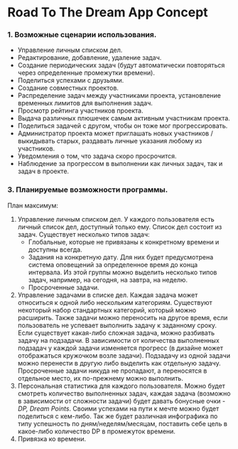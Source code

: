 # Road To The Dream App Concept
### 1. Возможные сценарии использования.
* Управление личным списком дел.
* Редактирование, добавление, удаление задач.
* Создание периодических задач (будут автоматически повторяться через определенные промежутки времени).
* Поделиться успехами с друзьями.
* Создание совместных проектов.
* Распределение задач между участниками проекта, установление временных лимитов для выполнения задач.
* Просмотр рейтинга участников проекта.
* Выдача различных плюшечек самым активным участникам проекта.
* Поделиться задачей с другом, чтобы он тоже мог прогрессировать.
* Администратор проекта может приглашать новых участников / выкидывать старых, раздавать личные указания любому из участников.
* Уведомления о том, что задача скоро просрочится.
* Наблюдение за прогрессом в выполнении как личных задач, так и задач в проекте.

### 3. Планируемые возможности программы.
План максимум:
1. Управление личным списком дел. У каждого пользователя есть личный список дел, доступный только ему. Список дел состоит из задач. Существует несколько типов задач:
    * Глобальные, которые не привязаны к конкретному времени и доступны всегда.
    * Задания на конкретную дату. Для них будет предусмотрена система 		  оповещений за определенное время до конца интервала. Из этой группы можно выделить несколько типов задач, например, на сегодня, на завтра, на неделю.
    * Просроченные задачи.
2. Управление задачами в списке дел. Каждая задача может относиться к одной  либо нескольким категориям. Существуют некоторый набор стандартных категорий, который можно расширить. Также задачи можно переносить на другое время, если пользователь не успевает выполнить задачу к заданному сроку. Если существует какая-либо сложная задача, можно разбивать задачу на подзадачи. В зависимости от количества выполненных подзадач у каждой задачи изменяется прогресс (в дизайне может отображаться кружочком возле задачи). Подзадачу из одной задачи можно перенести в другую либо выделить как отдельную задачу. Просроченные задачи никуда не пропадают, а переносятся в отдельное место, их по-прежнему можно выполнить.
3. Персональная статистика для каждого пользователя. Можно будет смотреть количество выполненных задач, каждая задача (возможно в зависимости от сложности задачи) будет давать бонусные очки - *DP, Dream Points*. Своими успехами на пути к мечте можно будет поделиться с кем-либо. Так же будет различная инфографика по типу успешность по дням/неделям/месяцам, поставить себе цель в какое-либо количество DP в промежуток времени.
4. Привязка ко времени.
